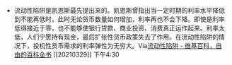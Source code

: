 - 流动性陷阱是凯恩斯最先提出来的。凯恩斯曾指出当一定时期的利率水平降低到不能再低时，此时无论货币数量如何增加，利率再也不会下降。即使是利率低得接近于零，也不能够使银行贷款、商业投资、消费真正运作起来。利率太低，人们宁愿持有现金，最后扩张性货币政策失去了作用。在流动性陷阱的情况下，投机性货币需求的利率弹性为无穷大。Via[流动性陷阱 - 维基百科，自由的百科全书](https://zh.wikipedia.org/wiki/%E6%B5%81%E5%8B%95%E6%80%A7%E9%99%B7%E9%98%B1) [[20210329]] 下午4:30
